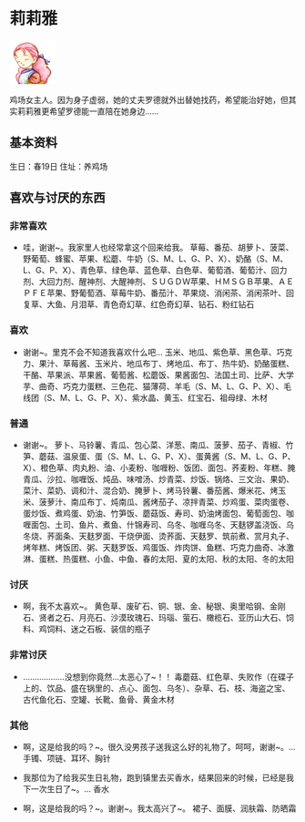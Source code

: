 # 莉莉雅

![莉莉雅](莉莉雅.png)

鸡场女主人。因为身子虚弱，她的丈夫罗德就外出替她找药，希望能治好她，但其实莉莉雅更希望罗德能一直陪在她身边……

## 基本资料

生日：春19日
住址：养鸡场

## 喜欢与讨厌的东西

### 非常喜欢

- 哇，谢谢~。我家里人也经常拿这个回来给我。
草莓、番茄、胡萝卜、菠菜、野葡萄、蜂蜜、苹果、松蘑、牛奶（S、M、L、G、P、X）、奶酪（S、M、L、G、P、X）、青色草、绿色草、蓝色草、白色草、葡萄酒、葡萄汁、回力剂、大回力剂、醒神剂、大醒神剂、ＳＵＧＤＷ苹果、ＨＭＳＧＢ苹果、ＡＥＰＦＥ苹果、野葡萄酒、草莓牛奶、番茄汁、苹果烧、消闲茶、消闲茶叶、回复草、大鱼、月泪草、青色奇幻草、红色奇幻草、钻石、粉红钻石

### 喜欢

- 谢谢~。里克不会不知道我喜欢什么吧…
玉米、地瓜、紫色草、黑色草、巧克力、果汁、草莓酱、玉米片、地瓜布丁、烤地瓜、布丁、热牛奶、奶酪蛋糕、干酪、苹果派、苹果酱、葡萄酱、松蘑饭、果酱面包、法国土司、比萨、大学芋、曲奇、巧克力蛋糕、三色花、猫薄荷、羊毛（S、M、L、G、P、X）、毛线团（S、M、L、G、P、X）、紫水晶、黄玉、红宝石、祖母绿、木材

### 普通

- 谢谢~。
萝卜、马铃薯、青瓜、包心菜、洋葱、南瓜、菠萝、茄子、青椒、竹笋、蘑菇、温泉蛋、蛋（S、M、L、G、P、X）、蛋黄酱（S、M、L、G、P、X）、橙色草、肉丸粉、油、小麦粉、咖喱粉、饭团、面包、荞麦粉、年糕、腌青瓜、沙拉、咖喱饭、炖品、味噌汤、炒青菜、炒饭、锅烙、三文治、果奶、菜汁、菜奶、调和汁、混合奶、腌萝卜、烤马铃薯、番茄酱、爆米花、烤玉米、菠萝汁、南瓜布丁、炖南瓜、酱烤茄子、凉拌青菜、炒鸡蛋、菜肉蛋卷、蛋炒饭、煮鸡蛋、奶油、竹笋饭、蘑菇饭、寿司、奶油烤面包、葡萄面包、咖喱面包、土司、鱼片、煮鱼、什锦寿司、乌冬、咖喱乌冬、天麸锣盖浇饭、乌冬烧、荞面条、天麸罗面、干烧伊面、烫荞面、天麸罗、筑前煮、赏月丸子、烤年糕、烤饭团、粥、天麸罗饭、鸡蛋饭、炸肉饼、鱼糕、巧克力曲奇、冰激淋、蛋糕、热蛋糕、小鱼、中鱼、春的太阳、夏的太阳、秋的太阳、冬的太阳

### 讨厌

- 啊，我不太喜欢~。
黄色草、废矿石、铜、银、金、秘银、奥里哈钢、金刚石、贤者之石、月亮石、沙漠玫瑰石、玛瑙、萤石、橄榄石、亚历山大石、饲料、鸡饲料、迷之石板、装信的瓶子

### 非常讨厌

- ………………没想到你竟然…太恶心了~！！
毒蘑菇、红色草、失败作（在碟子上的、饮品、盛在锅里的、点心、面包、乌冬）、杂草、石、枝、海盗之宝、古代鱼化石、空罐、长靴、鱼骨、黄金木材

### 其他

- 啊，这是给我的吗？~。很久没男孩子送我这么好的礼物了。呵呵，谢谢~。…
手镯、项链、耳环、胸针

- 我那位为了给我买生日礼物，跑到镇里去买香水，结果回来的时候，已经是我下一次生日了~。…
香水

- 啊，这是给我的吗？~。谢谢~。我太高兴了~。
裙子、面膜、润肤霜、防晒霜
